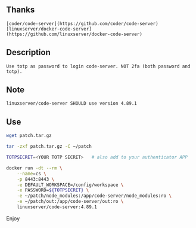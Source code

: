 ## Thanks
    [coder/code-server](https://github.com/coder/code-server)
    [linuxserver/docker-code-server](https://github.com/linuxserver/docker-code-server)

## Description
    Use totp as password to login code-server. NOT 2fa (both password and totp).
## Note
    linuxserver/code-server SHOULD use version 4.89.1
## Use
```sh
wget patch.tar.gz

tar -zxf patch.tar.gz -C ~/patch

TOTPSECRET=<YOUR TOTP SECRET>   # also add to your authenticator APP

docker run -dt --rm \
    --name=cs \
    -p 8443:8443 \
    -e DEFAULT_WORKSPACE=/config/workspace \
    -e PASSWORD=${TOTPSECRET} \
    -e ~/patch/node_modules:/app/code-server/node_modules:ro \
    -e ~/patch/out:/app/code-server/out:ro \
    linuxserver/code-server:4.89.1
```

Enjoy